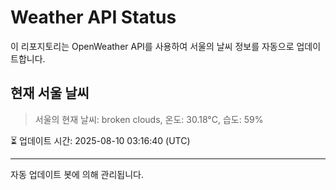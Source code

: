 
# Weather API Status

이 리포지토리는 OpenWeather API를 사용하여 서울의 날씨 정보를 자동으로 업데이트합니다.

## 현재 서울 날씨
> 서울의 현재 날씨: broken clouds, 온도: 30.18°C, 습도: 59%

⏳ 업데이트 시간: 2025-08-10 03:16:40 (UTC)

---
자동 업데이트 봇에 의해 관리됩니다.

